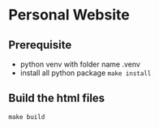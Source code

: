# Personal Website

## Prerequisite

- python venv with folder name .venv
- install all python package `make install`

## Build the html files

`make build`
